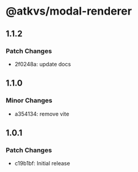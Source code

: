 # @atkvs/modal-renderer

## 1.1.2

### Patch Changes

- 2f0248a: update docs

## 1.1.0

### Minor Changes

- a354134: remove vite

## 1.0.1

### Patch Changes

- c19b1bf: Initial release
